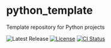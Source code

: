 # python_template

Template repository for Python projects

![Latest Release][version-badge]
[![License][license-badge]](LICENSE)
[![CI Status][ci-badge]][ci-url]

[version-badge]: https://img.shields.io/github/v/release/austinlake04/python_template

[license-badge]: https://img.shields.io/github/license/austinlake04/python_template

[ci-badge]: https://github.com/austinlake04/python_template/actions/workflows/ci.yml/badge.svg
[ci-url]: https://github.com/austinlake04/python_template/actions
